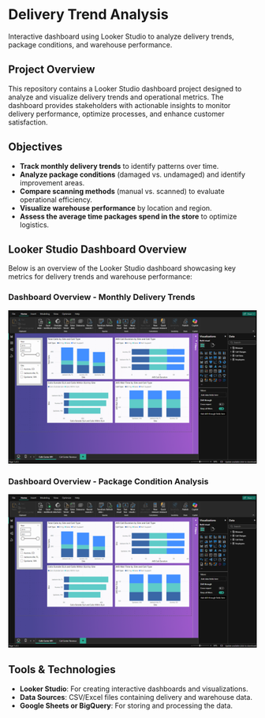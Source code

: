 # Delivery Trend Analysis

Interactive dashboard using Looker Studio to analyze delivery trends, package conditions, and warehouse performance.

## Project Overview
This repository contains a Looker Studio dashboard project designed to analyze and visualize delivery trends and operational metrics. The dashboard provides stakeholders with actionable insights to monitor delivery performance, optimize processes, and enhance customer satisfaction.

## Objectives
- **Track monthly delivery trends** to identify patterns over time.
- **Analyze package conditions** (damaged vs. undamaged) and identify improvement areas.
- **Compare scanning methods** (manual vs. scanned) to evaluate operational efficiency.
- **Visualize warehouse performance** by location and region.
- **Assess the average time packages spend in the store** to optimize logistics.

## Looker Studio Dashboard Overview
Below is an overview of the Looker Studio dashboard showcasing key metrics for delivery trends and warehouse performance:

### Dashboard Overview - Monthly Delivery Trends
![Dashboard Overview 1](https://github.com/RaphaelHoudouin/callcenter_analytics_powerbi/blob/main/pbix/visuals/dashboard_overview1.png)  

### Dashboard Overview - Package Condition Analysis
![Dashboard Overview 1](https://github.com/RaphaelHoudouin/callcenter_analytics_powerbi/blob/main/pbix/visuals/dashboard_overview1.png)  

## Tools & Technologies
- **Looker Studio**: For creating interactive dashboards and visualizations.
- **Data Sources**: CSV/Excel files containing delivery and warehouse data.
- **Google Sheets or BigQuery**: For storing and processing the data.


